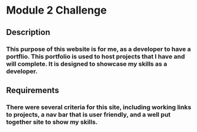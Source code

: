 # Module 2 Challenge
## Description
### This purpose of this website is for me, as a developer to have a portflio. This portfolio is used to host projects that I have and will complete. It is designed to showcase my skills as a developer.
## Requirements
### There were several criteria for this site, including working links to projects, a nav bar that is user friendly, and a well put together site to show my skills.
